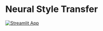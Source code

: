 # Neural Style Transfer 

[![Streamlit App](https://static.streamlit.io/badges/streamlit_badge_black_white.svg)](https://share.streamlit.io/varlamnet/torchstyle/streamlit/app.py)
